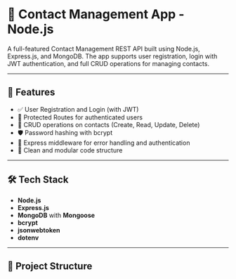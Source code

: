# 📇 Contact Management App - Node.js

A full-featured Contact Management REST API built using Node.js, Express.js, and MongoDB. The app supports user registration, login with JWT authentication, and full CRUD operations for managing contacts.

---

## 🚀 Features

- ✅ User Registration and Login (with JWT)
- 🔐 Protected Routes for authenticated users
- 🧾 CRUD operations on contacts (Create, Read, Update, Delete)
- 🛡️ Password hashing with bcrypt
- 🧠 Express middleware for error handling and authentication
- 🌱 Clean and modular code structure

---

## 🛠 Tech Stack

- **Node.js**
- **Express.js**
- **MongoDB** with **Mongoose**
- **bcrypt**
- **jsonwebtoken**
- **dotenv**

---

## 📁 Project Structure

